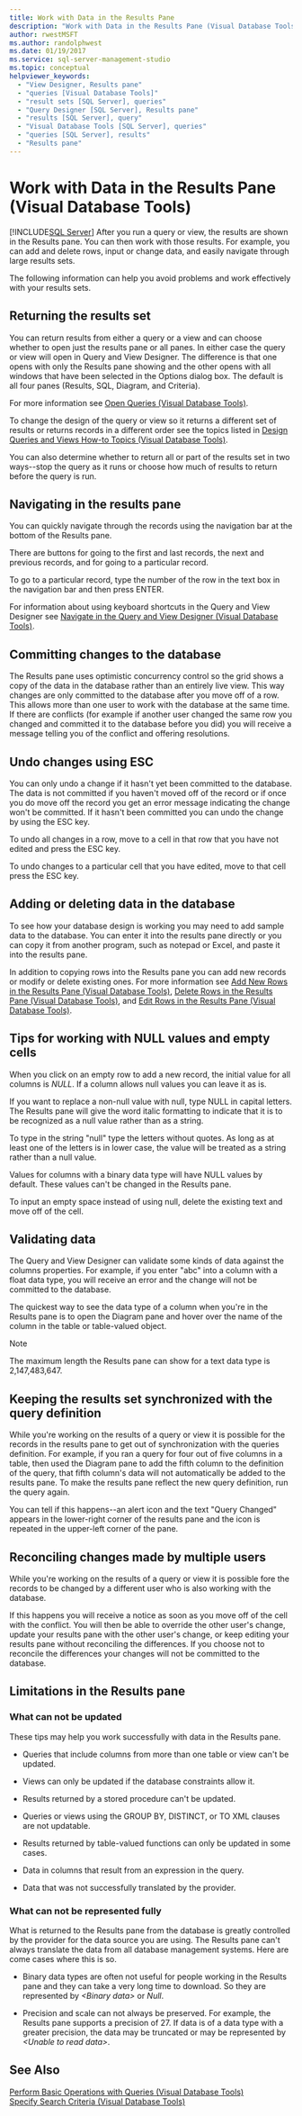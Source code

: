 ```yaml
---
title: Work with Data in the Results Pane
description: "Work with Data in the Results Pane (Visual Database Tools)"
author: rwestMSFT
ms.author: randolphwest
ms.date: 01/19/2017
ms.service: sql-server-management-studio
ms.topic: conceptual
helpviewer_keywords:
  - "View Designer, Results pane"
  - "queries [Visual Database Tools]"
  - "result sets [SQL Server], queries"
  - "Query Designer [SQL Server], Results pane"
  - "results [SQL Server], query"
  - "Visual Database Tools [SQL Server], queries"
  - "queries [SQL Server], results"
  - "Results pane"
---
```

# Work with Data in the Results Pane (Visual Database Tools)
[!INCLUDE[SQL Server](../includes/applies-to-version/sqlserver.md)]
After you run a query or view, the results are shown in the Results pane. You can then work with those results. For example, you can add and delete rows, input or change data, and easily navigate through large results sets.  
  
The following information can help you avoid problems and work effectively with your results sets.  
  
## Returning the results set  
You can return results from either a query or a view and can choose whether to open just the results pane or all panes. In either case the query or view will open in Query and View Designer. The difference is that one opens with only the Results pane showing and the other opens with all windows that have been selected in the Options dialog box. The default is all four panes (Results, SQL, Diagram, and Criteria).  
  
For more information see [Open Queries &#40;Visual Database Tools&#41;](open-queries-visual-database-tools.md).  
  
To change the design of the query or view so it returns a different set of results or returns records in a different order see the topics listed in [Design Queries and Views How-to Topics &#40;Visual Database Tools&#41;](design-queries-and-views-how-to-topics-visual-database-tools.md).  
  
You can also determine whether to return all or part of the results set in two ways--stop the query as it runs or choose how much of results to return before the query is run.  
  
## Navigating in the results pane  
You can quickly navigate through the records using the navigation bar at the bottom of the Results pane.  
  
There are buttons for going to the first and last records, the next and previous records, and for going to a particular record.  
  
To go to a particular record, type the number of the row in the text box in the navigation bar and then press ENTER.  
  
For information about using keyboard shortcuts in the Query and View Designer see [Navigate in the Query and View Designer &#40;Visual Database Tools&#41;](navigate-in-the-query-and-view-designer-visual-database-tools.md).  
  
## Committing changes to the database  
The Results pane uses optimistic concurrency control so the grid shows a copy of the data in the database rather than an entirely live view. This way changes are only committed to the database after you move off of a row. This allows more than one user to work with the database at the same time. If there are conflicts (for example if another user changed the same row you changed and committed it to the database before you did) you will receive a message telling you of the conflict and offering resolutions.  
  
## Undo changes using ESC  
You can only undo a change if it hasn't yet been committed to the database. The data is not committed if you haven't moved off of the record or if once you do move off the record you get an error message indicating the change won't be committed. If it hasn't been committed you can undo the change by using the ESC key.  
  
To undo all changes in a row, move to a cell in that row that you have not edited and press the ESC key.  
  
To undo changes to a particular cell that you have edited, move to that cell press the ESC key.  
  
## Adding or deleting data in the database  
To see how your database design is working you may need to add sample data to the database. You can enter it into the results pane directly or you can copy it from another program, such as notepad or Excel, and paste it into the results pane.  
  
In addition to copying rows into the Results pane you can add new records or modify or delete existing ones. For more information see [Add New Rows in the Results Pane &#40;Visual Database Tools&#41;](add-new-rows-in-the-results-pane-visual-database-tools.md), [Delete Rows in the Results Pane &#40;Visual Database Tools&#41;](delete-rows-in-the-results-pane-visual-database-tools.md), and [Edit Rows in the Results Pane &#40;Visual Database Tools&#41;](edit-rows-in-the-results-pane-visual-database-tools.md).  
  
## Tips for working with NULL values and empty cells  
When you click on an empty row to add a new record, the initial value for all columns is *NULL*. If a column allows null values you can leave it as is.  
  
If you want to replace a non-null value with null, type NULL in capital letters. The Results pane will give the word italic formatting to indicate that it is to be recognized as a null value rather than as a string.  
  
To type in the string "null" type the letters without quotes. As long as at least one of the letters is in lower case, the value will be treated as a string rather than a null value.  
  
Values for columns with a binary data type will have NULL values by default. These values can't be changed in the Results pane.  
  
To input an empty space instead of using null, delete the existing text and move off of the cell.  
  
## Validating data  
The Query and View Designer can validate some kinds of data against the columns properties. For example, if you enter "abc" into a column with a float data type, you will receive an error and the change will not be committed to the database.  
  
The quickest way to see the data type of a column when you're in the Results pane is to open the Diagram pane and hover over the name of the column in the table or table-valued object.  
  
> [!NOTE]  
> The maximum length the Results pane can show for a text data type is 2,147,483,647.  
  
## Keeping the results set synchronized with the query definition  
While you're working on the results of a query or view it is possible for the records in the results pane to get out of synchronization with the queries definition. For example, if you ran a query for four out of five columns in a table, then used the Diagram pane to add the fifth column to the definition of the query, that fifth column's data will not automatically be added to the results pane. To make the results pane reflect the new query definition, run the query again.  
  
You can tell if this happens--an alert icon and the text "Query Changed" appears in the lower-right corner of the results pane and the icon is repeated in the upper-left corner of the pane.  
  
## Reconciling changes made by multiple users  
While you're working on the results of a query or view it is possible fore the records to be changed by a different user who is also working with the database.  
  
If this happens you will receive a notice as soon as you move off of the cell with the conflict. You will then be able to override the other user's change, update your results pane with the other user's change, or keep editing your results pane without reconciling the differences. If you choose not to reconcile the differences your changes will not be committed to the database.  
  
## Limitations in the Results pane  
  
### What can not be updated  
These tips may help you work successfully with data in the Results pane.  
  
-   Queries that include columns from more than one table or view can't be updated.  
  
-   Views can only be updated if the database constraints allow it.  
  
-   Results returned by a stored procedure can't be updated.  
  
-   Queries or views using the GROUP BY, DISTINCT, or TO XML clauses are not updatable.  
  
-   Results returned by table-valued functions can only be updated in some cases.  
  
-   Data in columns that result from an expression in the query.  
  
-   Data that was not successfully translated by the provider.  
  
### What can not be represented fully  
What is returned to the Results pane from the database is greatly controlled by the provider for the data source you are using. The Results pane can't always translate the data from all database management systems. Here are come cases where this is so.  
  
-   Binary data types are often not useful for people working in the Results pane and they can take a very long time to download. So they are represented by *\<Binary data\>* or *Null*.  
  
-   Precision and scale can not always be preserved. For example, the Results pane supports a precision of 27. If data is of a data type with a greater precision, the data may be truncated or may be represented by *\<Unable to read data\>*.  
  
## See Also  
[Perform Basic Operations with Queries &#40;Visual Database Tools&#41;](perform-basic-operations-with-queries-visual-database-tools.md)  
[Specify Search Criteria &#40;Visual Database Tools&#41;](specify-search-criteria-visual-database-tools.md)  
  
